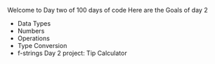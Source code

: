 Welcome to Day two of 100 days of code
Here are the Goals of day 2
* Data Types
* Numbers
* Operations
* Type Conversion
* f-strings
Day 2 project: Tip Calculator
